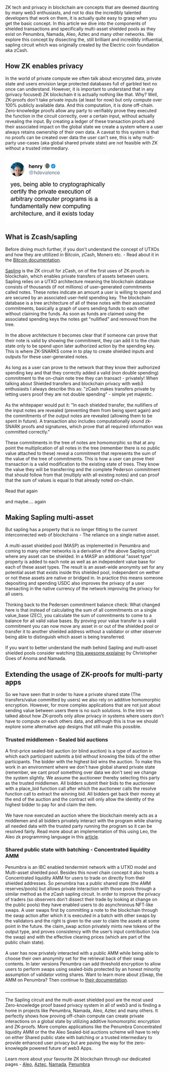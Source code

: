 ZK tech and privacy in blockchain are concepts that are deemed daunting by many web3 enthusiasts, and not to diss the incredibly talented developers that work on them, it is actually quite easy to grasp when you get the basic concept. In this article we dive into the components of shielded transactions and specifically multi-asset shielded pools as they exist on Penumbra, Namada, Aleo, Aztec and many other networks. We explore this concept by dissecting the, still brilliant and incredibly influential, sapling circuit which was originally created by the Electric coin foundation aka zCash.

## How ZK enables privacy
In the world of private compute we often talk about encrypted data, private state and users envision large protected databases full of garbled text no once can understand. However, it is important to understand that in any (privacy focused) ZK blockchain it is actually nothing like that. Why? Well, ZK-proofs don't take private inputs (at least for now) but only compute over 100% publicly available data. And this computation, it is done off-chain. Zero-knowledge proofs allow any party to verifiably prove they executed the function in the circuit correctly, over a certain input, without actually revealing the input. By creating a ledger of these transaction proofs and their associated impact on the global state we create a system where a user always retains ownership of their own data. A caveat to this system is that no proofs can be created over data the user can't see, this is why multi-party use-cases (aka global shared private state) are not feasible with ZK without a trusted intermediary.

<img src="https://github.com/LavenderFive/blogs/blob/master/images/blog/Henry_zk_tweet.png?raw=true " class="height-constrained" alt="Image henry twitter" />

## What is Zcash/sapling 

<span class="italic">Before diving much further, if you don't understand the concept of UTXOs and how they are uttilized in Bitcoin, zCash, Monero etc. - Read about it in the [Bitcoin documentation](https://developer.bitcoin.org/devguide/transactions.html#introduction).</span>
<br/><br/>
[Sapling](https://github.com/zcash/zips/blob/main/protocol/sapling.pdf) is the ZK circuit for zCash, on of the first uses of ZK-proofs in blockchain, which enables private transfers of assets between users. Sapling relies on a UTXO architecture meaning the blockchain database consists of thousands (if not millions) of user-generated commitments called notes. These notes indicate an amount a user is willing to spend and are secured by an associated user-held spending key. The blockchain database is a tree architecture of all of these notes with their associated commitments, basically a graph of users sending funds to each other without claiming the funds. As soon as funds are claimed using the associated spending keys the notes get "nullified" and removed from the tree.
<br/><br/>
In the above architecture it becomes clear that if someone can prove that their note is valid by showing the commitment, they can add it to the chain state only to be spend upon later authorized action by the spending key. This is where ZK-SNARKS come in to play to create shielded inputs and outputs for these user-generated notes.
<br/><br/>
As long as a user can prove to the network that they know their authorized spending key and that they correctly added a valid (non double spending) commitment to the on-chain note tree they can transact - privately! When talking about Shielded transfers and blockchain privacy with web3 enthusiasts I always describe this as: "zCash makes transfers private by letting users proof they are not double spending" - simple yet majestic.
<br/><br/>
As the whitepaper would put it:
<span class="italic">"In each shielded transfer, the nullifiers of the input notes are revealed (preventing them from being spent again) and the commitments of the output notes are revealed (allowing them to be spent in future). A transaction also includes computationally sound zk-SNARK proofs and signatures, which prove that all required information was committed correctly."</span>
<br/><br/>
These commitments in the tree of notes are homomorphic so that at any point <span class="bold">the multiplication of all notes in the tree</span> (remember there is no public value attached to these) reveal a commitment that represents <span class="bold">the sum of the value of the tree of commitments</span>. This is how a user can prove their transaction is a valid modification to the existing state of trees. They know the value they will be transferring and the complete Pederson commitment that should follow from that (multiply with all existing notes) and can proof that the sum of values is equal to that already noted on-chain.
<br/><br/>
Read that again
<br/><br/>
and maybe.... again

## Making Sapling multi-asset

But sapling has a property that is no longer fitting to the current interconnected web of blockchains - The reliance on a single native asset.
<br/><br/>
A multi-asset shielded pool (MASP) as implemented in Penumbra and coming to many other networks is a derivative of the above Sapling circuit where any asset can be shielded. In a MASP an additional "asset type" property is added to each note as well as an independent value base for each of these asset types. The result is an asset-wide anonymity set for any potential asset that exists inside this shielded pool, independent on wether or not these assets are native or bridged in. In practice this means someone depositing and spending USDC also improves the privacy of a user transacting in the native currency of the network improving the privacy for all users.
<br/><br/>
Thinking back to the Pedersen commitment balance check:
What changed here is that instead of calculating the sum of all commitments on a single value_base (ZEC), you calculate the sum of commitments to come to a balance for all valid value bases. By proving your value transfer is a valid commitment you can now move any asset in or out of the shielded pool or transfer it to another shielded address without a validator or other observer being able to distinguish which asset is being transferred.
<br/><br/>
If you want to better understand the math behind Sapling and multi-asset shielded pools consider watching [this awesome explainer](https://lavenderfive.com/networks?id=namada) by Christopher Goes of Anoma and Namada.

## Extending the usage of ZK-proofs for multi-party apps

So we have seen that in order to have a private shared state (The transfers/value committed by users) we also rely on additive homomorphic encryption. However, for more complex applications that are not just about sending value between users there is no such solutions. In the intro we talked about how ZK-proofs only allow privacy in systems where users don't have to compute on each others data, and although this is true we should explore some alternative app designs that still make this possible.

### Trusted middlemen - Sealed bid auctions
A first-price sealed-bid auction (or blind auction) is a type of auction in which each participant submits a bid without knowing the bids of the other participants. The bidder with the highest bid wins the auction. To make this work in an environment where we don't have global shared private state (remember, we cant proof something over data we don't see) we change the system slightly. We assume the auctioneer thereby selecting this party as the trusted middlemen. All bidders submit their bids to the auctioneer with a <span class="italic">place_bid</span> function call after which the auctioneer calls the <span class="italic">resolve</span> function call to extract the winning bid. All bidders get back their money at the end of the auction and the contract will only allow the identity of the highest bidder to pay for and claim the item.
<br/><br/>
We have now executed an auction where the blockchain merely acts as a middlemen and all bidders privately interact with the program while sharing all needed data with the trusted party running the program so it can be resolved fairly. Read more about an implementation of this using Leo, the Aleo zk programming language in this [article](https://medium.com/@ololo70/unveiling-the-secrets-of-first-price-sealed-bid-auctions-with-aleo-0f3076410ca7).

### Shared public state with batching - Concentrated liquidity AMM
Penumbra is an IBC enabled tendermint network with a UTXO model and Multi-asset shielded pool. Besides this novel chain concept it also hosts a Concentrated liquidity AMM for users to trade on directly from their shielded addresses. So penumbra has a public shared state (the AMM reserves/pools) but allows private interaction with those pools through a similar method as the zCash sapling circuit. In order to improve the privacy of traders (so observers don't dissect their trade by looking at change on the public pools) they have enabled users to do asynchronous NFT-like swaps. A user swaps first by committing a note to the blockchain through the <span class="italic">swap</span> action after which it is executed in a batch with other swaps by the validators and the right is given to the user to claim the assets at some point in the future. the <span class="italic">claim_swap</span> action privately mints new tokens of the output type, and proves consistency with the user’s input contribution (via the swap) and with the effective clearing prices (which are part of the public chain state).
<br/><br/>
A user has now privately interacted with a public AMM while being able to choose their own anonymity set for the retrieval back of their swap contents. In later versions Penumbra can add threshold encryption to allow users to perform swaps using sealed-bids protected by an honest minority assumption of validator voting shares. Want to learn more about zSwap, the AMM on Penumbra? Then continue to [their documentation](https://protocol.penumbra.zone/main/dex.html).
<br/><br/>

----

The Sapling circuit and the multi-asset shielded pool are the most used Zero-knowledge proof based privacy system in all of web3 and is finding a home in projects like Penumbra, Namada, Aleo, Aztec and many others. It perfectly shows how proving off-chain compute can create private interactions on a global state by utilizing additive homomorphic encryption and ZK-proofs. More complex applications like the Penumbra Concentrated liquidity AMM or the the Aleo Sealed-bid auctions scheme will have to rely on either Shared public state with batching or a trusted intermediary to provide enhanced user privacy but are paving the way for the zero-knowlegde powered future of web3 Apps.
<br/><br/>
Learn more about your favourite ZK blockchain through our dedicated pages - [Aleo](https://lavenderfive.com/networks?id=aleo), [Aztec](https://lavenderfive.com/networks?id=aztec), [Namada](https://lavenderfive.com/networks?id=namada), [Penumbra](https://lavenderfive.com/networks?id=penumbra)
